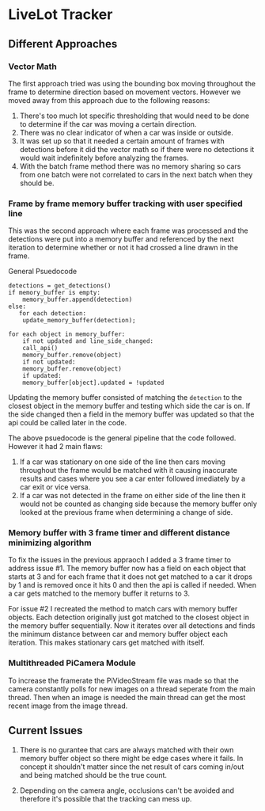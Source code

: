 # LiveLot Tracker

## Different Approaches

### Vector Math

The first approach tried was using the bounding box moving throughout the frame to determine direction based on movement vectors. However we moved away from this approach due to the following reasons:

1. There's too much lot specific thresholding that would need to be done to determine if the car was moving a certain direction.
2. There was no clear indicator of when a car was inside or outside.
3. It was set up so that it needed a certain amount of frames with detections before it did the vector math so if there were no detections it would wait indefinitely before analyzing the frames.
4. With the batch frame method there was no memory sharing so cars from one batch were not correlated to cars in the next batch when they should be.

### Frame by frame memory buffer tracking with user specified line

This was the second approach where each frame was processed and the detections were put into a memory buffer and referenced by the next iteration to determine whether or not it had crossed a line drawn in the frame.

General Psuedocode

```
detections = get_detections()
if memory_buffer is empty:
    memory_buffer.append(detection)
else:
   for each detection:
	update_memory_buffer(detection);

for each object in memory_buffer:
    if not updated and line_side_changed:
	call_api()
	memory_buffer.remove(object)
    if not updated:
	memory_buffer.remove(object)
    if updated:
	memory_buffer[object].updated = !updated
```

Updating the memory buffer consisted of matching the `detection` to the closest object in the memory buffer and testing which side the car is on. If the side changed then a field in the memory buffer was updated so that the api could be called later in the code.

The above psuedocode is the general pipeline that the code followed. However it had 2 main flaws:

1. If a car was stationary on one side of the line then cars moving throughout the frame would be matched with it causing inaccurate results and cases where you see a car enter followed imediately by a car exit or vice versa.
2. If a car was not detected in the frame on either side of the line then it would not be counted as changing side because the memory buffer only looked at the previous frame when determining a change of side.

### Memory buffer with 3 frame timer and different distance minimizing algorithm

To fix the issues in the previous appraoch I added a 3 frame timer to address issue #1. The memory buffer now has a field on each object that starts at 3 and for each frame that it does not get matched to a car it drops by 1 and is removed once it hits 0 and then the api is called if needed. When a car gets matched to the memory buffer it returns to 3.

For issue #2 I recreated the method to match cars with memory buffer objects. Each detection originally just got matched to the closest object in the memory buffer sequentially. Now it iterates over all detections and finds the minimum distance between car and memory buffer object each iteration. This makes stationary cars get matched with itself.

### Multithreaded PiCamera Module

To increase the framerate the PiVideoStream file was made so that the camera constantly polls for new images on a thread seperate from the main thread. Then when an image is needed the main thread can get the most recent image from the image thread.

## Current Issues
1. There is no gurantee that cars are always matched with their own memory buffer object so there might be edge cases where it fails. In concept it shouldn't matter since the net result of cars coming in/out and being matched should be the true count.

2. Depending on the camera angle, occlusions can't be avoided and therefore it's possible that the tracking can mess up.
